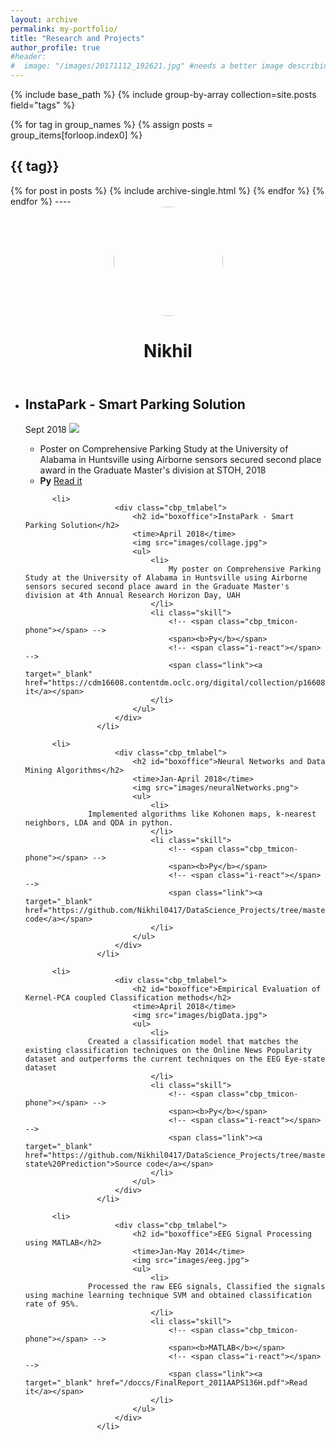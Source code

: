 ```yaml
---
layout: archive
permalink: my-portfolio/
title: "Research and Projects"
author_profile: true
#header:
#  image: "/images/20171112_192621.jpg" #needs a better image describing my projects
---
```


{% include base_path %}
{% include group-by-array collection=site.posts field="tags" %}

{% for tag in group_names %}
  {% assign posts = group_items[forloop.index0] %}
  <h2 id="{{ tag | slugify }}" class="archive__subtitle">{{ tag}}</h2>
  {% for post in posts %}
    {% include archive-single.html %}
  {% endfor %}
{% endfor %}
----
<!DOCTYPE html>
<html class="no-js">
  <head>
    <meta charset="UTF-8" />
    <meta http-equiv="X-UA-Compatible" content="IE=edge,chrome=1">
    <meta name="viewport" content="width=device-width, initial-scale=1.0">
    <title>Nikhil - Timeline</title>
    <link rel="stylesheet" type="text/css" href="css/timeline.css" />
    <script src="js/modernizr.custom.js"></script>
  </head>
  <body>
    <div class="container" style="margin:0;padding:0;width:100%;">
      <header>
        <img width="175" height="175" style="border-radius:50%;" src="/img/avatar-hux-ny.jpg">
				<h1>Nikhil</h1>
      </header>
      <div class="main">
        <ul class="cbp_tmtimeline">
          <li>
            <div class="cbp_tmlabel">
              <h2 id="boxoffice">InstaPark - Smart Parking Solution</h2>
              <time>Sept 2018</time>
							<img src="images/collage.jpg">
							<ul>
								<li>
									Poster on Comprehensive Parking Study at the University of Alabama in Huntsville using Airborne sensors secured second place award in the Graduate Master's division at STOH, 2018
								</li>
								<li class="skill">
									<span><b>Py</b></span>
									<!-- <span class="i-react"></span> -->
									<span class="link"><a target="_blank" href="https://cdm16608.contentdm.oclc.org/digital/collection/p16608coll24/id/313/rec/1">Read it</a></span>
								</li>
							</ul>
						</div>
          </li>

          <li>
						<div class="cbp_tmlabel">
							<h2 id="boxoffice">InstaPark - Smart Parking Solution</h2>
							<time>April 2018</time>
							<img src="images/collage.jpg">
							<ul>
								<li>
									My poster on Comprehensive Parking Study at the University of Alabama in Huntsville using Airborne sensors secured second place award in the Graduate Master's division at 4th Annual Research Horizon Day, UAH
								</li>
								<li class="skill">
									<!-- <span class="cbp_tmicon-phone"></span> -->
									<span><b>Py</b></span>
									<!-- <span class="i-react"></span> -->
									<span class="link"><a target="_blank" href="https://cdm16608.contentdm.oclc.org/digital/collection/p16608coll24/id/313/rec/1">Read it</a></span>
								</li>
							</ul>
						</div>
					</li>

          <li>
						<div class="cbp_tmlabel">
							<h2 id="boxoffice">Neural Networks and Data Mining Algorithms</h2>
							<time>Jan-April 2018</time>
							<img src="images/neuralNetworks.png">
							<ul>
								<li>
                  Implemented algorithms like Kohonen maps, k-nearest neighbors, LDA and QDA in python.
								</li>
								<li class="skill">
									<!-- <span class="cbp_tmicon-phone"></span> -->
									<span><b>Py</b></span>
									<!-- <span class="i-react"></span> -->
									<span class="link"><a target="_blank" href="https://github.com/Nikhil0417/DataScience_Projects/tree/master/Algorithms">Source code</a></span>
								</li>
							</ul>
						</div>
					</li>

          <li>
						<div class="cbp_tmlabel">
							<h2 id="boxoffice">Empirical Evaluation of Kernel-PCA coupled Classification methods</h2>
							<time>April 2018</time>
							<img src="images/bigData.jpg">
							<ul>
								<li>
                  Created a classification model that matches the existing classification techniques on the Online News Popularity dataset and outperforms the current techniques on the EEG Eye-state dataset
								</li>
								<li class="skill">
									<!-- <span class="cbp_tmicon-phone"></span> -->
									<span><b>Py</b></span>
									<!-- <span class="i-react"></span> -->
									<span class="link"><a target="_blank" href="https://github.com/Nikhil0417/DataScience_Projects/tree/master/EEG%20Eye-state%20Prediction">Source code</a></span>
								</li>
							</ul>
						</div>
					</li>

          <li>
						<div class="cbp_tmlabel">
							<h2 id="boxoffice">EEG Signal Processing using MATLAB</h2>
							<time>Jan-May 2014</time>
							<img src="images/eeg.jpg">
							<ul>
								<li>
                  Processed the raw EEG signals, Classified the signals using machine learning technique SVM and obtained classification rate of 95%.
								</li>
								<li class="skill">
									<!-- <span class="cbp_tmicon-phone"></span> -->
									<span><b>MATLAB</b></span>
									<!-- <span class="i-react"></span> -->
									<span class="link"><a target="_blank" href="/doccs/FinalReport_2011AAPS136H.pdf">Read it</a></span>
								</li>
							</ul>
						</div>
					</li>
  </body>
